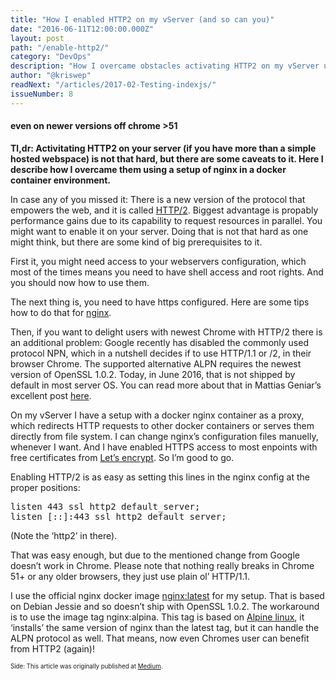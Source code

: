```yaml
---
title: "How I enabled HTTP2 on my vServer (and so can you)"
date: "2016-06-11T12:00:00.000Z"
layout: post
path: "/enable-http2/"
category: "DevOps"
description: "How I overcame obstacles activating HTTP2 on my vServer using a setup of nginx in a docker container environment"
author: "@kriswep"
readNext: "/articles/2017-02-Testing-indexjs/"
issueNumber: 8
---
```


#### even on newer versions off chrome >51

**Tl,dr: Activitating HTTP2 on your server (if you have more than a simple hosted webspace) is not that hard, but there are some caveats to it. Here I describe how I overcame them using a setup of nginx in a docker container environment.**

In case any of you missed it: There is a new version of the protocol that empowers the web, and it is called [HTTP/2](https://en.wikipedia.org/wiki/HTTP/2). Biggest advantage is propably performance gains due to its capability to request resources in parallel. You might want to enable it on your server. Doing that is not that hard as one might think, but there are some kind of big prerequisites to it.

First it, you might need access to your webservers configuration, which most of the times means you need to have shell access and root rights. And you should now how to use them.

The next thing is, you need to have https configured. Here are some tips how to do that for [nginx](http://nginx.org/en/docs/http/configuring_https_servers.html).

Then, if you want to delight users with newest Chrome with HTTP/2 there is an additional problem: Google recently has disabled the commonly used protocol NPN, which in a nutshell decides if to use HTTP/1.1 or /2, in their browser Chrome. The supported alternative ALPN requires the newest version of OpenSSL 1.0.2\. Today, in June 2016, that is not shipped by default in most server OS. You can read more about that in Mattias Geniar’s excellent post [here](https://ma.ttias.be/day-google-chrome-disables-http2-nearly-everyone-may-31st-2016/).

On my vServer I have a setup with a docker nginx container as a proxy, which redirects HTTP requests to other docker containers or serves them directly from file system. I can change nginx’s configuration files manuelly, whenever I want. And I have enabled HTTPS access to most enpoints with free certificates from [Let’s encrypt](https://letsencrypt.org/). So I’m good to go.

Enabling HTTP/2 is as easy as setting this lines in the nginx config at the proper positions:

<pre name="25df" id="25df" class="graf graf--pre graf-after--p">listen 443 ssl http2 default_server;
listen [::]:443 ssl http2 default_server;</pre>

(Note the ‘http2’ in there).

That was easy enough, but due to the mentioned change from Google doesn’t work in Chrome. Please note that nothing really breaks in Chrome 51+ or any older browsers, they just use plain ol’ HTTP/1.1.

I use the official nginx docker image [nginx:latest](https://hub.docker.com/_/nginx/) for my setup. That is based on Debian Jessie and so doesn’t ship with OpenSSL 1.0.2\. The workaround is to use the image tag nginx:alpina. This tag is based on [Alpine linux](http://alpinelinux.org/), it ‘installs’ the same version of nginx than the latest tag, but it can handle the ALPN protocol as well. That means, now even Chromes user can benefit from HTTP2 (again)!

<sub><sup>Side: This article was originally published at [Medium](https://medium.com/@kriswep/how-i-enabled-http2-on-my-vserver-and-so-can-you-ce91bdc5a959).</sup></sub>
